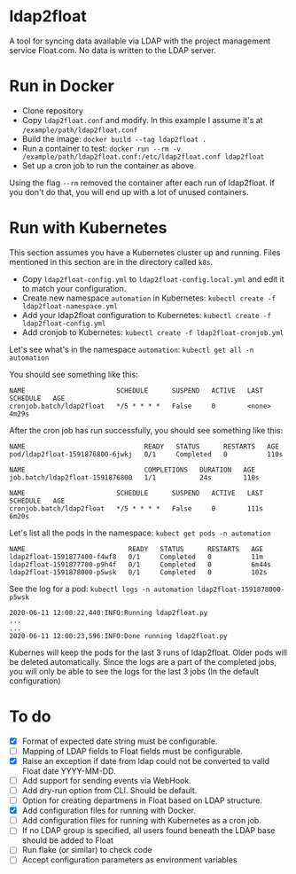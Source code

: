 # ldap2float
A tool for syncing data available via LDAP with the project management service Float.com.
No data is written to the LDAP server.

# Run in Docker

* Clone repository
* Copy `ldap2float.conf` and modify. In this example I assume it's at `/example/path/ldap2float.conf`
* Build the image: `docker build --tag ldap2float .`
* Run a container to test: `docker run --rm -v /example/path/ldap2float.conf:/etc/ldap2float.conf ldap2float`
* Set up a cron job to run the container as above

Using the flag `--rm` removed the container after each run of ldap2float.
If you don't do that, you will end up with a lot of unused containers.

# Run with Kubernetes
This section assumes you have a Kubernetes cluster up and running.
Files mentioned in this section are in the directory called `k8s`.

* Copy `ldap2float-config.yml` to `ldap2float-config.local.yml` and edit it to match your configuration.
* Create new namespace `automation` in Kubernetes: `kubectl create -f ldap2float-namespace.yml`
* Add your ldap2float configuration to Kubernetes: `kubectl create -f ldap2float-config.yml`
* Add cronjob to Kubernetes: `kubectl create -f ldap2float-cronjob.yml`

Let's see what's in the namespace `automation`: `kubectl get all -n automation`

You should see something like this:
```
NAME                       SCHEDULE      SUSPEND   ACTIVE   LAST SCHEDULE   AGE
cronjob.batch/ldap2float   */5 * * * *   False     0        <none>          4m29s
```

After the cron job has run successfully, you should see something like this:
```
NAME                              READY   STATUS      RESTARTS   AGE
pod/ldap2float-1591876800-6jwkj   0/1     Completed   0          110s

NAME                              COMPLETIONS   DURATION   AGE
job.batch/ldap2float-1591876800   1/1           24s        110s

NAME                       SCHEDULE      SUSPEND   ACTIVE   LAST SCHEDULE   AGE
cronjob.batch/ldap2float   */5 * * * *   False     0        111s            6m20s
``` 


Let's list all the pods in the namespace: `kubect get pods -n automation`
```
NAME                          READY   STATUS      RESTARTS   AGE
ldap2float-1591877400-f4wf8   0/1     Completed   0          11m
ldap2float-1591877700-p9h4f   0/1     Completed   0          6m44s
ldap2float-1591878000-p5wsk   0/1     Completed   0          102s
```

See the log for a pod: `kubectl logs -n automation ldap2float-1591878000-p5wsk`
```
2020-06-11 12:00:22,440:INFO:Running ldap2float.py
...
...
2020-06-11 12:00:23,596:INFO:Done running ldap2float.py
```

Kubernes will keep the pods for the last 3 runs of ldap2float. Older pods will be deleted automatically.
Since the logs are a part of the completed jobs, you will only be able to see the logs for the last
3 jobs (In the default configuration) 

# To do
- [X] Format of expected date string must be configurable.
- [ ] Mapping of LDAP fields to Float fields must be configurable.
- [X] Raise an exception if date from ldap could not be converted to valid Float date YYYY-MM-DD. 
- [ ] Add support for sending events via WebHook.
- [ ] Add dry-run option from CLI. Should be default.
- [ ] Option for creating departmens in Float based on LDAP structure.
- [X] Add configuration files for running with Docker.
- [ ] Add configuration files for running with Kubernetes as a cron job.
- [ ] If no LDAP group is specified, all users found beneath the LDAP base should be added to Float
- [ ] Run flake (or similar) to check code
- [ ] Accept configuration parameters as environment variables
